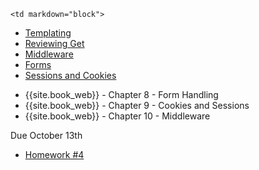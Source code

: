 	<td markdown="block">

* [Templating](slides/10/templating.html)
* [Reviewing Get](slides/10/review-get.html)
* [Middleware](slides/10/middleware.html)
* [Forms](slides/10/forms.html)
* [Sessions and Cookies](slides/10/sessions.html)

<!-- 
* [Maybe Static Sites, Remote Server](slides/08/static.html)
* [Maybe Debugging](slides/09/debugging.html)

* [](slides//.html)
* [](slides//.html)
-->
</td>
	<td markdown="block">

* {{site.book_web}} - Chapter 8 - Form Handling
* {{site.book_web}} - Chapter 9 - Cookies and Sessions
* {{site.book_web}} - Chapter 10 - Middleware

<!--
* Chapter 
* Chapter 
-->
</td>
	<td markdown="block">

Due October 13th

* [Homework #4](homework/04.html)

</td>
